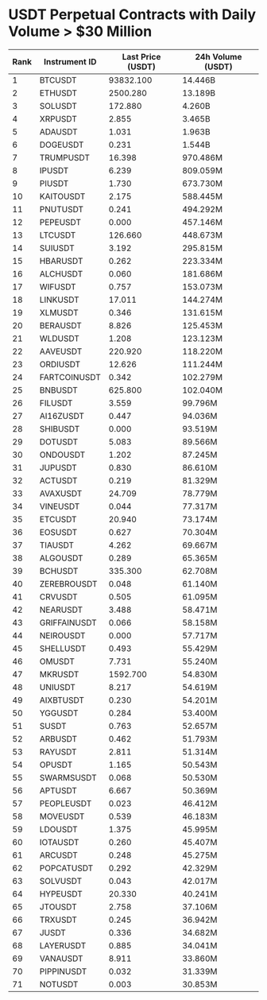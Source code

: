 # USDT Perpetual Contracts with Daily Volume > $30 Million

| Rank | Instrument ID | Last Price (USDT) | 24h Volume (USDT) |
|------|---------------|-------------------|-------------------|
| 1 | BTCUSDT | 93832.100 | 14.446B |
| 2 | ETHUSDT | 2500.280 | 13.189B |
| 3 | SOLUSDT | 172.880 | 4.260B |
| 4 | XRPUSDT | 2.855 | 3.465B |
| 5 | ADAUSDT | 1.031 | 1.963B |
| 6 | DOGEUSDT | 0.231 | 1.544B |
| 7 | TRUMPUSDT | 16.398 | 970.486M |
| 8 | IPUSDT | 6.239 | 809.059M |
| 9 | PIUSDT | 1.730 | 673.730M |
| 10 | KAITOUSDT | 2.175 | 588.445M |
| 11 | PNUTUSDT | 0.241 | 494.292M |
| 12 | PEPEUSDT | 0.000 | 457.146M |
| 13 | LTCUSDT | 126.660 | 448.673M |
| 14 | SUIUSDT | 3.192 | 295.815M |
| 15 | HBARUSDT | 0.262 | 223.334M |
| 16 | ALCHUSDT | 0.060 | 181.686M |
| 17 | WIFUSDT | 0.757 | 153.073M |
| 18 | LINKUSDT | 17.011 | 144.274M |
| 19 | XLMUSDT | 0.346 | 131.615M |
| 20 | BERAUSDT | 8.826 | 125.453M |
| 21 | WLDUSDT | 1.208 | 123.123M |
| 22 | AAVEUSDT | 220.920 | 118.220M |
| 23 | ORDIUSDT | 12.626 | 111.244M |
| 24 | FARTCOINUSDT | 0.342 | 102.279M |
| 25 | BNBUSDT | 625.800 | 102.040M |
| 26 | FILUSDT | 3.559 | 99.796M |
| 27 | AI16ZUSDT | 0.447 | 94.036M |
| 28 | SHIBUSDT | 0.000 | 93.519M |
| 29 | DOTUSDT | 5.083 | 89.566M |
| 30 | ONDOUSDT | 1.202 | 87.245M |
| 31 | JUPUSDT | 0.830 | 86.610M |
| 32 | ACTUSDT | 0.219 | 81.329M |
| 33 | AVAXUSDT | 24.709 | 78.779M |
| 34 | VINEUSDT | 0.044 | 77.317M |
| 35 | ETCUSDT | 20.940 | 73.174M |
| 36 | EOSUSDT | 0.627 | 70.304M |
| 37 | TIAUSDT | 4.262 | 69.667M |
| 38 | ALGOUSDT | 0.289 | 65.365M |
| 39 | BCHUSDT | 335.300 | 62.708M |
| 40 | ZEREBROUSDT | 0.048 | 61.140M |
| 41 | CRVUSDT | 0.505 | 61.095M |
| 42 | NEARUSDT | 3.488 | 58.471M |
| 43 | GRIFFAINUSDT | 0.066 | 58.158M |
| 44 | NEIROUSDT | 0.000 | 57.717M |
| 45 | SHELLUSDT | 0.493 | 55.429M |
| 46 | OMUSDT | 7.731 | 55.240M |
| 47 | MKRUSDT | 1592.700 | 54.830M |
| 48 | UNIUSDT | 8.217 | 54.619M |
| 49 | AIXBTUSDT | 0.230 | 54.201M |
| 50 | YGGUSDT | 0.284 | 53.400M |
| 51 | SUSDT | 0.763 | 52.657M |
| 52 | ARBUSDT | 0.462 | 51.793M |
| 53 | RAYUSDT | 2.811 | 51.314M |
| 54 | OPUSDT | 1.165 | 50.543M |
| 55 | SWARMSUSDT | 0.068 | 50.530M |
| 56 | APTUSDT | 6.667 | 50.369M |
| 57 | PEOPLEUSDT | 0.023 | 46.412M |
| 58 | MOVEUSDT | 0.539 | 46.183M |
| 59 | LDOUSDT | 1.375 | 45.995M |
| 60 | IOTAUSDT | 0.260 | 45.407M |
| 61 | ARCUSDT | 0.248 | 45.275M |
| 62 | POPCATUSDT | 0.292 | 42.329M |
| 63 | SOLVUSDT | 0.043 | 42.017M |
| 64 | HYPEUSDT | 20.330 | 40.241M |
| 65 | JTOUSDT | 2.758 | 37.106M |
| 66 | TRXUSDT | 0.245 | 36.942M |
| 67 | JUSDT | 0.336 | 34.682M |
| 68 | LAYERUSDT | 0.885 | 34.041M |
| 69 | VANAUSDT | 8.911 | 33.860M |
| 70 | PIPPINUSDT | 0.032 | 31.339M |
| 71 | NOTUSDT | 0.003 | 30.853M |
